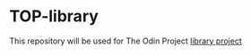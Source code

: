 # TOP-library
This repository will be used for The Odin Project [library project](https://www.theodinproject.com/paths/full-stack-javascript/courses/javascript/lessons/library)